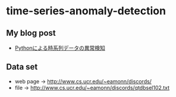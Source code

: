 # time-series-anomaly-detection

## My blog post
* [Pythonによる時系列データの異常検知](http://blog.brains-tech.co.jp/entry/2017/10/17/170140)

## Data set
* web page -> http://www.cs.ucr.edu/~eamonn/discords/
* file -> http://www.cs.ucr.edu/~eamonn/discords/qtdbsel102.txt
